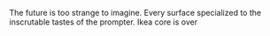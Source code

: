 The future is too strange to imagine. Every surface specialized to the inscrutable tastes of the prompter. Ikea core is over

